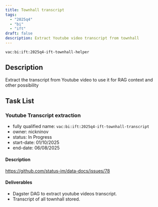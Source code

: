 ```yaml
---
title: Townhall transcript
tags:
  - "2025q4"
  - "bi"
  - "ift"
draft: false
description: Extract Youtube video transcript from townhall
---
```


`vac:bi:ift:2025q4-ift-townhall-helper`


## Description

Extract the transcript from Youtube video to use it for RAG context and other possibility

## Task List

### Youtube Transcript extraction

* fully qualified name: `vac:bi:ift:2025q4-ift-townhall-transcript`
* owner: nickninov
* status: In Progress
* start-date: 01/10/2025
* end-date: 06/08/2025

#### Description

https://github.com/status-im/data-docs/issues/78

#### Deliverables

* Dagster DAG to extract youtube videos transcript.
* Transcript of all townhall stored.
